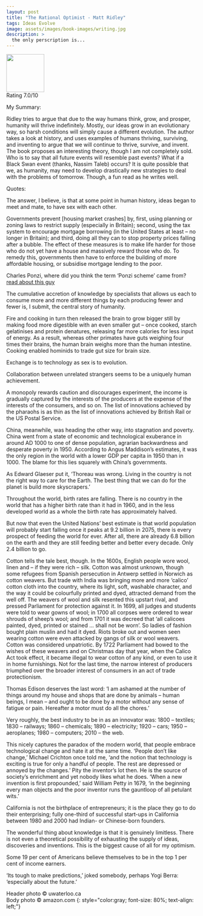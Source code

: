```yaml
---
layout: post
title: "The Rational Optimist - Matt Ridley"
tags: Ideas Evolve
image: assets/images/book-images/writing.jpg
description: >
  the only perscription is...
---
```

<img src="https://images-na.ssl-images-amazon.com/images/I/41MLwBkcIKL._SX330_BO1,204,203,200_.jpg" width="100">
<br>
Rating 7.0/10

My Summary:

Ridley tries to argue that due to the way humans think, grow, and prosper, humanity will thrive indefinitely. Mostly, our ideas grow in an evolutionary way, so harsh conditions will simply cause a different evolution. The author takes a look at history, and uses examples of humans thriving, surviving, and inventing to argue that we will continue to thrive, survive, and invent.
The book proposes an interesting theory, though I am not completely sold. Who is to say that all future events will resemble past events? What if a Black Swan event (thanks, Nassim Taleb) occurs? It is quite possible that we, as humanity, may need to develop drastically new strategies to deal with the problems of tomorrow. Though, a fun read as he writes well.

Quotes:

The answer, I believe, is that at some point in human history, ideas began to meet and mate, to have sex with each other.

Governments prevent [housing market crashes] by, first, using planning or zoning laws to restrict supply (especially in Britain); second, using the tax system to encourage mortgage borrowing (in the United States at least – no longer in Britain); and third, doing all they can to stop property prices falling after a bubble. The effect of these measures is to make life harder for those who do not yet have a house and massively reward those who do. To remedy this, governments then have to enforce the building of more affordable housing, or subsidise mortgage lending to the poor.

Charles Ponzi, where did you think the term ‘Ponzi scheme’ came from? [read about this guy ](https://en.wikipedia.org/wiki/Charles_Ponzi) 

The cumulative accretion of knowledge by specialists that allows us each to consume more and more different things by each producing fewer and fewer is, I submit, the central story of humanity.

Fire and cooking in turn then released the brain to grow bigger still by making food more digestible with an even smaller gut – once cooked, starch gelatinises and protein denatures, releasing far more calories for less input of energy. As a result, whereas other primates have guts weighing four times their brains, the human brain weighs more than the human intestine. Cooking enabled hominids to trade gut size for brain size.

Exchange is to technology as sex is to evolution.

Collaboration between unrelated strangers seems to be a uniquely human achievement.

A monopoly rewards caution and discourages experiment, the income is gradually captured by the interests of the producers at the expense of the interests of the consumers, and so on. The list of innovations achieved by the pharaohs is as thin as the list of innovations achieved by British Rail or the US Postal Service.

China, meanwhile, was heading the other way, into stagnation and poverty. China went from a state of economic and technological exuberance in around AD 1000 to one of dense population, agrarian backwardness and desperate poverty in 1950. According to Angus Maddison’s estimates, it was the only region in the world with a lower GDP per capita in 1950 than in 1000. The blame for this lies squarely with China’s governments.

As Edward Glaeser put it, ‘Thoreau was wrong. Living in the country is not the right way to care for the Earth. The best thing that we can do for the planet is build more skyscrapers.’

Throughout the world, birth rates are falling. There is no country in the world that has a higher birth rate than it had in 1960, and in the less developed world as a whole the birth rate has approximately halved.

But now that even the United Nations’ best estimate is that world population will probably start falling once it peaks at 9.2 billion in 2075, there is every prospect of feeding the world for ever. After all, there are already 6.8 billion on the earth and they are still feeding better and better every decade. Only 2.4 billion to go.

Cotton tells the tale best, though. In the 1600s, English people wore wool, linen and – if they were rich – silk. Cotton was almost unknown, though some refugees from Spanish persecution in Antwerp settled in Norwich as cotton weavers. But trade with India was bringing more and more ‘calico’ cotton cloth into the country, where its light, soft, washable character, and the way it could be colourfully printed and dyed, attracted demand from the well off. The weavers of wool and silk resented this upstart rival, and pressed Parliament for protection against it. In 1699, all judges and students were told to wear gowns of wool; in 1700 all corpses were ordered to wear shrouds of sheep’s wool; and from 1701 it was decreed that ‘all calicoes painted, dyed, printed or stained ... shall not be worn’. So ladies of fashion bought plain muslin and had it dyed. Riots broke out and women seen wearing cotton were even attacked by gangs of silk or wool weavers. Cotton was considered unpatriotic. By 1722 Parliament had bowed to the wishes of these weavers and on Christmas day that year, when the Calico Act took effect, it became illegal to wear cotton of any kind, or even to use it in home furnishings. Not for the last time, the narrow interest of producers triumphed over the broader interest of consumers in an act of trade protectionism.

Thomas Edison deserves the last word: ‘I am ashamed at the number of things around my house and shops that are done by animals – human beings, I mean – and ought to be done by a motor without any sense of fatigue or pain. Hereafter a motor must do all the chores.’

Very roughly, the best industry to be in as an innovator was: 1800 – textiles; 1830 – railways; 1860 – chemicals; 1890 – electricity; 1920 – cars; 1950 – aeroplanes; 1980 – computers; 2010 – the web.

This nicely captures the paradox of the modern world, that people embrace technological change and hate it at the same time. ‘People don’t like change,’ Michael Crichton once told me, ‘and the notion that technology is exciting is true for only a handful of people. The rest are depressed or annoyed by the changes.’ Pity the inventor’s lot then. He is the source of society’s enrichment and yet nobody likes what he does. ‘When a new invention is first propounded,’ said William Petty in 1679, ‘in the beginning every man objects and the poor inventor runs the gauntloop of all petulant wits.’

California is not the birthplace of entrepreneurs; it is the place they go to do their enterprising; fully one-third of successful start-ups in California between 1980 and 2000 had Indian- or Chinese-born founders.

The wonderful thing about knowledge is that it is genuinely limitless. There is not even a theoretical possibility of exhausting the supply of ideas, discoveries and inventions. This is the biggest cause of all for my optimism.

Some 19 per cent of Americans believe themselves to be in the top 1 per cent of income earners.

‘Its tough to make predictions,’ joked somebody, perhaps Yogi Berra: ‘especially about the future.’

Header photo &copy; uwaterloo.ca<br>
Body photo &copy; amazon.com
{: style="color:gray; font-size: 80%; text-align: left;"}